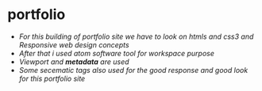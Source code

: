 # portfolio
* _For this building of portfolio site we have to look on htmls and css3 and Responsive web design concepts_
* _After that i used atom software tool for workspace purpose_
* _Viewport and **metadata** are used_
* _Some secematic tags also used for the good response and good look for this portfolio site_
